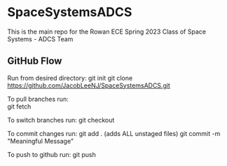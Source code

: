 # SpaceSystemsADCS
This is the main repo for the Rowan ECE Spring 2023 Class of Space Systems - ADCS Team

## GitHub Flow
Run from desired directory:
git init
git clone https://github.com/JacobLeeNJ/SpaceSystemsADCS.git


To pull branches run: <br>
git fetch 

To switch branches run:
git checkout <BranchName>

To commit changes run:
git add . (adds ALL unstaged files)
git commit -m "Meaningful Message"

To push to github run:
git push


